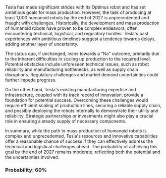 Tesla has made significant strides with its Optimus robot and has set ambitious goals for mass production. However, the task of producing at least 1,000 humanoid robots by the end of 2027 is unprecedented and fraught with challenges. Historically, the development and mass production of humanoid robots have proven to be complex endeavors, often encountering technical, logistical, and regulatory hurdles. Tesla's past experiences with ambitious timelines suggest a tendency towards delays, adding another layer of uncertainty.

The status quo, if unchanged, leans towards a "No" outcome, primarily due to the inherent difficulties in scaling up production to the required level. Potential obstacles include unforeseen technical issues, such as robot reliability and manufacturing bottlenecks, as well as supply chain disruptions. Regulatory challenges and market demand uncertainties could further impede progress.

On the other hand, Tesla's existing manufacturing expertise and infrastructure, coupled with its track record of innovation, provide a foundation for potential success. Overcoming these challenges would require efficient scaling of production lines, securing a reliable supply chain, and possibly deploying the robots internally to demonstrate their utility and reliability. Strategic partnerships or investments might also play a crucial role in ensuring a steady supply of necessary components.

In summary, while the path to mass production of humanoid robots is complex and unprecedented, Tesla's resources and innovative capabilities offer a reasonable chance of success if they can effectively address the technical and logistical challenges ahead. The probability of achieving this goal by the end of 2027 remains moderate, reflecting both the potential and the uncertainties involved.

### Probability: 60%